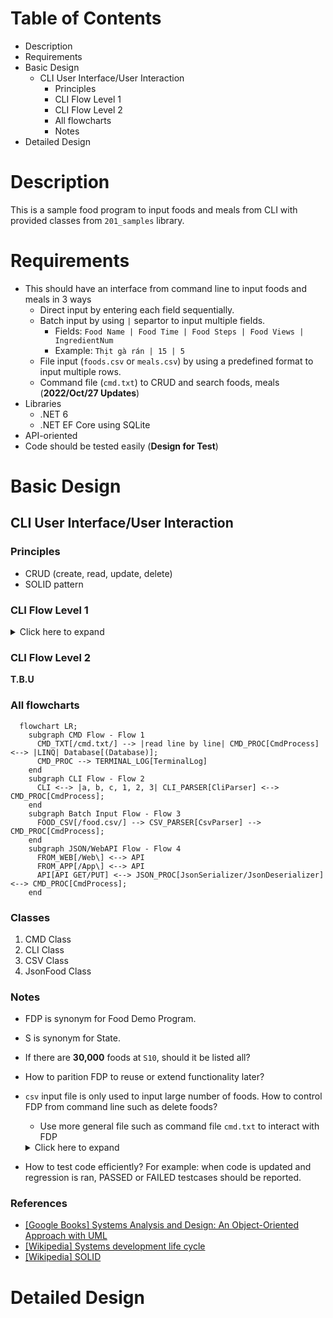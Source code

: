 
# Table of Contents

- Description
- Requirements
- Basic Design
  - CLI User Interface/User Interaction
    - Principles
    - CLI Flow Level 1
    - CLI Flow Level 2
    - All flowcharts
    - Notes
- Detailed Design

# Description

This is a sample food program to input foods and meals from CLI with provided classes from `201_samples` library.

# Requirements

- This should have an interface from command line to input foods and meals in 3 ways
  - Direct input by entering each field sequentially.
  - Batch input by using `|` separtor to input multiple fields.
    - Fields: `Food Name | Food Time | Food Steps | Food Views | IngredientNum`
    - Example: `Thịt gà rán | 15 | 5`
  - File input (`foods.csv` or `meals.csv`) by using a predefined format to input multiple rows.
  - Command file (`cmd.txt`) to CRUD and search foods, meals (**2022/Oct/27 Updates**)
- Libraries
  - .NET 6
  - .NET EF Core using SQLite
- API-oriented
- Code should be tested easily (**Design for Test**)

# Basic Design

## CLI User Interface/User Interaction

### Principles
- CRUD (create, read, update, delete)
- SOLID pattern

### CLI Flow Level 1

<details>
  <summary>Click here to expand</summary>

`S00` What do you want to do?
  1. List (or output) => `S10`
  2. Create (or add, input)  => `S20`
  3. Update => `S30`
  4. Delete => `S40`
  5. Search (find) => `S50`
  6. Quit (exit)

`S10` What do you want to list?
  1. Foods
  2. Meals
  3. All

`S20` What do you want to create?
  1. Foods
  2. Meals
  3. All (_optional_)

`S30` What do you want to update?
  1. Foods
  2. Meals
  3. All (_optional_)

`S40` What do you want to delete?
  1. Foods
  2. Meals
  3. All (**dangerous!!!**)

`S50` What do you want to find?
  1. Foods
  2. Meals
  3. All (_optional_)

</details>

### CLI Flow Level 2

**T.B.U**

### All flowcharts

```mermaid
  flowchart LR;
    subgraph CMD Flow - Flow 1
      CMD_TXT[/cmd.txt/] --> |read line by line| CMD_PROC[CmdProcess] <--> |LINQ| Database[(Database)];
      CMD_PROC --> TERMINAL_LOG[TerminalLog]
    end
    subgraph CLI Flow - Flow 2
      CLI <--> |a, b, c, 1, 2, 3| CLI_PARSER[CliParser] <--> CMD_PROC[CmdProcess];
    end
    subgraph Batch Input Flow - Flow 3
      FOOD_CSV[/food.csv/] --> CSV_PARSER[CsvParser] --> CMD_PROC[CmdProcess];
    end
    subgraph JSON/WebAPI Flow - Flow 4
      FROM_WEB[/Web\] <--> API
      FROM_APP[/App\] <--> API      
      API[API GET/PUT] <--> JSON_PROC[JsonSerializer/JsonDeserializer] <--> CMD_PROC[CmdProcess];
    end
```

### Classes

1. CMD Class
2. CLI Class
3. CSV Class
4. JsonFood Class

### Notes
- FDP is synonym for Food Demo Program.
- S is synonym for State.
- If there are **30,000** foods at `S10`, should it be listed all?
- How to parition FDP to reuse or extend functionality later?
- `csv` input file is only used to input large number of foods. How to control FDP from command line such as delete foods?
  - Use more general file such as command file `cmd.txt` to interact with FDP

  <details>
    <summary>Click here to expand</summary>

  - `cmd.txt` format is `CMD | REG | VAL`
    - Commands `CMD` are
      - `LIST`
      - `CREATE`
      - `UPDATE`
      - `DELETE`
      - `SEARCH`
    - Register `REG` are
      - `Foods`
      - `Meals`
      - `All`
    - Value `VAL` are
      - For `Foods` register
        - `Food Name | Food Time | Food Steps | Food Views | IngredientNum`
      - For `Meals` register
        - `Meal Name | FoodId Item 1, FoodId Item 2`
    - Example
      ```
      LIST   | Foods
      CREATE | Foods | Trung ran   | 10
      CREATE | Foods | Rau cai xao | 15
      CREATE | Foods | Thit luoc   | 20
      CREATE | Foods | Nuoc mam    | 4
      CREATE | Foods | Rau muong luoc | 20
      CREATE | Foods | Dau phu luoc   | 5
      CREATE | Foods | Nem ran        | 60
      LIST
      UPDATE | Foods | ID | 3 | 4
      LIST
      DELETE | Foods | ID | 5
      LIST
      ```
  - Reg is synomnym for register that is used when test ALU in CPU!!! _Please recommend better word if you can!_.
  </details>

- How to test code efficiently? For example: when code is updated and regression is ran, PASSED or FAILED testcases should be reported.

### References

- [[Google Books] Systems Analysis and Design: An Object-Oriented Approach with UML](https://books.google.com/books?id=rbLrBgAAQBAJ)
- [[Wikipedia] Systems development life cycle](https://en.wikipedia.org/wiki/Systems_development_life_cycle)
- [[Wikipedia] SOLID](https://en.wikipedia.org/wiki/SOLID)

# Detailed Design


